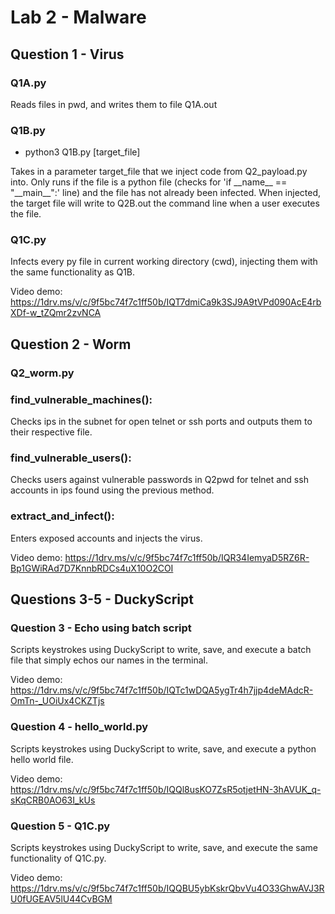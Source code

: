 # Lab 2 - Malware

## Question 1 - Virus

### Q1A.py
Reads files in pwd, and writes them to file Q1A.out

### Q1B.py
- python3 Q1B.py [target_file]  

Takes in a parameter target_file that we inject code from Q2_payload.py into. Only runs if the file is a python file (checks for 'if \_\_name\_\_ == "\_\_main\_\_":' line) and the file has not already been infected. When injected, the target file will write to Q2B.out the command line when a user executes the file.

### Q1C.py
Infects every py file in current working directory (cwd), injecting them with the same functionality as Q1B. 

Video demo:
https://1drv.ms/v/c/9f5bc74f7c1ff50b/IQT7dmiCa9k3SJ9A9tVPd090AcE4rbXDf-w_tZQmr2zvNCA

## Question 2 - Worm

### Q2_worm.py

### find_vulnerable_machines():
Checks ips in the subnet for open telnet or ssh ports and outputs them to their respective file.

### find_vulnerable_users():
Checks users against vulnerable passwords in Q2pwd for telnet and ssh accounts in ips found using the previous method.

### extract_and_infect():
Enters exposed accounts and injects the virus.

Video demo:
https://1drv.ms/v/c/9f5bc74f7c1ff50b/IQR34IemyaD5RZ6R-Bp1GWiRAd7D7KnnbRDCs4uX10O2COI

## Questions 3-5 - DuckyScript

### Question 3 - Echo using batch script
Scripts keystrokes using DuckyScript to write, save, and execute a batch file that simply echos our names in the terminal.

Video demo:
https://1drv.ms/v/c/9f5bc74f7c1ff50b/IQTc1wDQA5ygTr4h7jjp4deMAdcR-OmTn-_UOiUx4CKZTjs

### Question 4 - hello_world.py
Scripts keystrokes using DuckyScript to write, save, and execute a python hello world file.

Video demo:
https://1drv.ms/v/c/9f5bc74f7c1ff50b/IQQl8usKO7ZsR5otjetHN-3hAVUK_q-sKqCRB0AO63I_kUs

### Question 5 - Q1C.py
Scripts keystrokes using DuckyScript to write, save, and execute the same functionality of Q1C.py.

Video demo:
https://1drv.ms/v/c/9f5bc74f7c1ff50b/IQQBU5ybKskrQbvVu4O33GhwAVJ3RU0fUGEAV5lU44CvBGM
